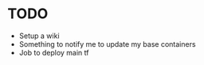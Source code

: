 # TODO

- Setup a wiki
- Something to notify me to update my base containers
- Job to deploy main tf
